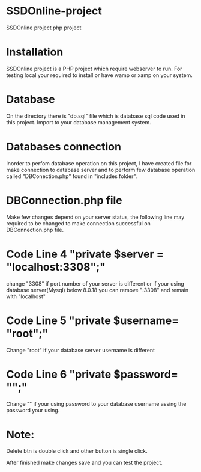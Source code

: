 # SSDOnline-project
SSDOnline project php project

# Installation
SSDOnline project is a PHP project which require webserver to run. For testing local your required to install or have wamp or xamp on your system.

# Database
On the directory there is "db.sql" file which is database sql code used in this project. Import to your database management system.

# Databases connection
Inorder to perfom database operation on this project, I have created file for make connection to database server and to perform few database operation called "DBConection.php" found in "includes folder".

# DBConnection.php file
Make few changes depend on your server status, the following line may required to be changed to make connection successful on DBConnection.php file.

# Code Line 4 "private $server = "localhost:3308";"
change "3308" if port number of your server is different or if your using database server(Mysql) below 8.0.18 you can remove ":3308" and remain with "localhost"

# Code Line 5 "private $username= "root";"
Change "root" if your database server username is different

# Code Line 6 "private $password= "";"
Change "" if your using password to your database username assing the password your using.

# Note:
Delete btn is double click and other button is single click.
		
After finished make changes save and you can test the project.
